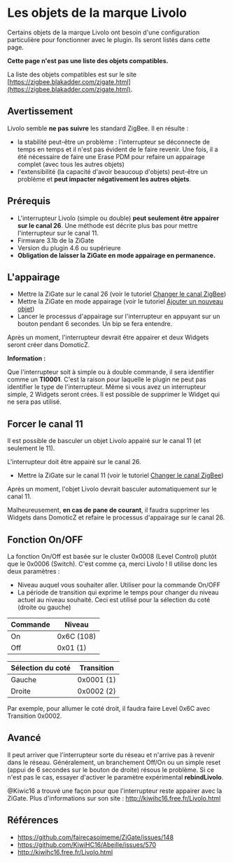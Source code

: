 # Les objets de la marque Livolo

Certains objets de la marque Livolo ont besoin d'une configuration particulière pour fonctionner avec le plugin. Ils seront listés dans cette page.

**Cette page n'est pas une liste des objets compatibles.**

La liste des objets compatibles est sur le site [https://zigbee.blakadder.com/zigate.html](https://zigbee.blakadder.com/zigate.html).


## Avertissement

Livolo semble __ne pas suivre__ les standard ZigBee. Il en résulte :
* la stabilité peut-être un problème : l'interrupteur se déconnecte de temps en temps et il n'est pas évident de le faire revenir. Une fois, il a été nécessaire de faire une Erase PDM pour refaire un appairage complet (avec tous les autres objets)
* l'extensibilité (la capacité d'avoir beaucoup d'objets) peut-être un problème et __peut impacter négativement les autres objets__.  


## Prérequis

* L'interrupteur Livolo (simple ou double) __peut seulement être appairer sur le canal 26__. Une méthode est décrite plus bas pour mettre l'interrupteur sur le canal 11.
* Firmware 3.1b de la ZiGate
* Version du plugin 4.6 ou supérieure
* __Obligation de laisser la ZiGate en mode appairage en permanence.__


## L'appairage

* Mettre la ZiGate sur le canal 26 (voir le tutoriel [Changer le canal ZigBee](Tuto_Changer-le-canal-ZigBee.md))
* Mettre la ZiGate en mode appairage (voir le tutoriel [Ajouter un nouveau objet](Tuto_Appairage-objet.md))
* Lancer le processus d'appairage sur l'interrupteur en appuyant sur un bouton pendant 6 secondes. Un bip se fera entendre.

Après un moment, l'interrupteur devrait être appairer et deux Widgets seront créer dans DomoticZ.

**Information :**

Que l'interrupteur soit à simple ou à double commande, il sera identifier comme un __TI0001__. C'est la raison pour laquelle le plugin ne peut pas identifier le type de l'interrupteur. Même si vous avez un interrupteur simple, 2 Widgets seront crées. Il est possible de supprimer le Widget qui ne sera pas utilisé.

## Forcer le canal 11

Il est possible de basculer un objet Livolo appairé sur le canal 11 (et seulement le 11).

L'interrupteur doit être appairé sur le canal 26.

* Mettre la ZiGate sur le canal 11 (voir le tutoriel [Changer le canal ZigBee](Tuto_Changer-le-canal-ZigBee.md))

Après un moment, l'objet Livolo devrait basculer automatiquement sur le canal 11.

Malheureusement, __en cas de pane de courant__, il faudra supprimer les Widgets dans DomoticZ et refaire le processus d'appairage sur le canal 26.


## Fonction On/OFF

La fonction On/Off est basée sur le cluster 0x0008 (Level Control) plutôt que le 0x0006 (Switch). C'est comme ça, merci Livolo !
Il utilise donc les deux paramètres :
* Niveau auquel vous souhaiter aller. Utiliser pour la commande On/OFF
* La période de transition qui exprime le temps pour changer du niveau actuel au niveau souhaité. Ceci est utilisé pour la sélection du coté (droite ou gauche)

| Commande | Niveau |
| ------- | ----- |
| On      | 0x6C (108) |
| Off     | 0x01 (1) |

| Sélection du coté | Transition |
| -------------- | ---------- |
| Gauche         | 0x0001 (1) |
| Droite         | 0x0002 (2) |

Par exemple, pour allumer le coté droit, il faudra faire Level 0x6C avec Transition 0x0002.


## Avancé

Il peut arriver que l'interrupteur sorte du réseau et n'arrive pas à revenir dans le réseau. Généralement, un branchement Off/On ou un simple reset (appui de 6 secondes sur le bouton de droite) résous le problème. Si ce n'est pas le cas, essayer d'activer le paramètre expérimental __rebindLivolo__.

@Kiwic16 a trouvé une façon pour que l'interrupteur reste appairer avec la ZiGate. Plus d'informations sur son site : http://kiwihc16.free.fr/Livolo.html


## Références

* https://github.com/fairecasoimeme/ZiGate/issues/148
* https://github.com/KiwiHC16/Abeille/issues/570
* http://kiwihc16.free.fr/Livolo.html

